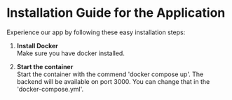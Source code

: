 # Installation Guide for the Application

Experience our app by following these easy installation steps:

1. **Install Docker**  
   Make sure you have docker installed.

2. **Start the container**  
   Start the container with the commend 'docker compose up'. The backend will be available on port 3000. You can change that in the 'docker-compose.yml'.